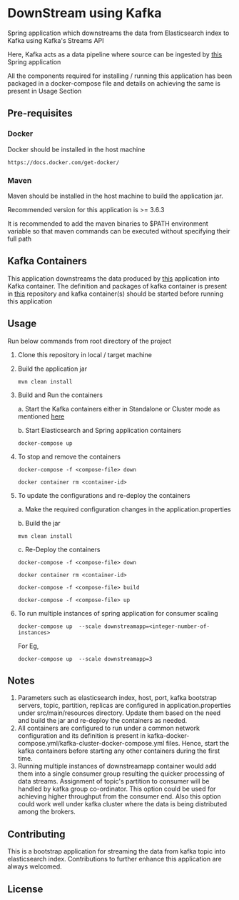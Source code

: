# DownStream using Kafka

Spring application which downstreams the data from Elasticsearch index to Kafka using Kafka's Streams API 

Here, Kafka acts as a data pipeline where source can be ingested by [this](https://github.com/GaneshJayaram97/UpStreamApp) Spring application

All the components required for installing / running this application has been packaged in a docker-compose file and details on achieving the same is present in Usage Section

## Pre-requisites

### Docker

   Docker should be installed in the host machine
   ```
   https://docs.docker.com/get-docker/
   ```

### Maven
Maven should be installed in the host machine to build the application jar. 

Recommended version for this application is >= 3.6.3

It is recommended to add the maven binaries to $PATH environment variable so that maven commands can be executed without specifying their full path

## Kafka Containers

This application downstreams the data produced by [this](https://github.com/GaneshJayaram97/UpStreamApp) application into Kafka container. The definition and packages of kafka container is present in [this](https://github.com/GaneshJayaram97/UpStreamApp) repository and kafka container(s) should be started before running this application

## Usage

  Run below commands from root directory of the project 

1. Clone this repository in local / target machine 


2. Build the application jar
    ```
    mvn clean install
    ```

3. Build and Run the containers 
   
   a. Start the Kafka containers either in Standalone or Cluster mode as mentioned [here](https://github.com/GaneshJayaram97/UpStreamApp#upstream-using-kafka) 

   b. Start Elasticsearch and Spring application containers 
   ```
   docker-compose up
   ``` 

4. To stop and remove the containers 
    
   ```
   docker-compose -f <compose-file> down
   ```
   ```
   docker container rm <container-id>
   ```

5. To update the configurations and re-deploy the containers 
   
   a. Make the required configuration changes in the application.properties
   
   b. Build the jar
      ```
      mvn clean install
      ```
   
   c. Re-Deploy the containers
      ```
      docker-compose -f <compose-file> down
      ```
      ```
      docker container rm <container-id>
      ```
      ```
      docker-compose -f <compose-file> build
      ```
      ```
      docker-compose -f <compose-file> up
      ```
      

6. To run multiple instances of spring application for consumer scaling 

   ```
   docker-compose up  --scale downstreamapp=<integer-number-of-instances>
   ```
    For Eg,
    ```
    docker-compose up  --scale downstreamapp=3
    ```


## Notes

 1. Parameters such as elasticsearch index, host, port, kafka bootstrap servers, topic, partition, replicas are configured in application.properties under src/main/resources directory. Update them based on the need and build the jar and re-deploy the containers as needed. 
 2. All containers are configured to run under a common network configuration and its definition is present in kafka-docker-compose.yml/kafka-cluster-docker-compose.yml files. Hence, start the kafka containers before starting any other containers during the first time. 
 3. Running multiple instances of downstreamapp container would add them into a single consumer group resulting the quicker processing of data streams. Assignment of topic's partition to consumer will be handled by kafka group co-ordinator. This option could be used for achieving higher throughput from the consumer end. Also this option could work well under kafka cluster where the data is being distributed among the brokers.  

## Contributing
This is a bootstrap application for streaming the data from kafka topic into elasticsearch index. Contributions to further enhance this application are always welcomed.


## License
